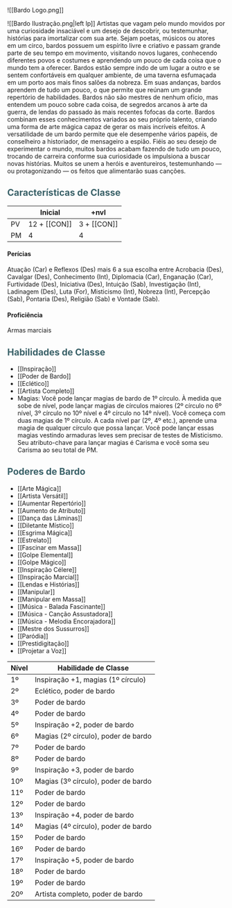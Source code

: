 ![[Bardo Logo.png]]

![[Bardo Ilustração.png|left lp]]
Artistas que vagam pelo mundo movidos por uma curiosidade insaciável e um desejo de descobrir, ou testemunhar, histórias para imortalizar com sua arte. Sejam poetas, músicos ou atores em um circo,
bardos possuem um espírito livre e criativo e passam grande parte de seu tempo em movimento, visitando novos lugares, conhecendo diferentes povos e costumes e aprendendo um pouco de cada coisa que o mundo tem a oferecer.
Bardos estão sempre indo de um lugar a outro e se sentem confortáveis em qualquer ambiente, de uma taverna esfumaçada em um porto aos mais finos salões da nobreza. Em suas andanças, bardos aprendem de tudo um pouco, o que permite que reúnam um grande repertório de habilidades. Bardos não são mestres de nenhum ofício, mas entendem um pouco sobre cada coisa, de segredos arcanos à
arte da guerra, de lendas do passado às mais recentes fofocas da corte. Bardos combinam esses conhecimentos variados ao seu próprio talento, criando uma forma de arte mágica capaz de gerar os mais incríveis efeitos.
A versatilidade de um bardo permite que ele desempenhe vários papéis, de conselheiro a historiador, de mensageiro a espião. Fiéis ao seu desejo de experimentar o mundo, muitos bardos acabam fazendo de tudo um pouco, trocando de carreira conforme sua curiosidade os impulsiona a buscar novas histórias. Muitos se unem a heróis e aventureiros, testemunhando — ou protagonizando — os feitos que alimentarão suas canções. 
## <span style="color:rgb(59, 98, 105)">Características de Classe</span>

|     | Inicial       | +nvl         |
| --- | ------------- | ------------ |
| PV  | 12 + [[CON‎]] | 3 + [[CON‎]] |
| PM  | 4             | 4            |

#### Perícias

Atuação (Car) e Reflexos (Des) mais 6 a sua escolha entre Acrobacia (Des), Cavalgar (Des), Conhecimento (Int), Diplomacia (Car), Enganação (Car), Furtividade (Des), Iniciativa (Des), Intuição (Sab), Investigação (Int), Ladinagem (Des), Luta (For), Misticismo (Int), Nobreza (Int), Percepção (Sab), Pontaria (Des), Religião (Sab) e Vontade (Sab).

#### Proficiência

Armas marciais

## <span style="color:rgb(59, 98, 105)">Habilidades de Classe</span>

* [[Inspiração]]
* [[Poder de Bardo]]
* [[Eclético]]
* [[Artista Completo]]
* Magias: Você pode lançar magias de bardo de 1º círculo. À medida que sobe de nível, pode lançar magias de círculos maiores (2º círculo no 6º nível, 3º círculo no 10º nível e 4º círculo no 14º nível). Você começa com duas magias de 1º círculo. A cada nível par (2º, 4º etc.), aprende uma magia de qualquer círculo que possa lançar. Você pode lançar essas magias vestindo armaduras leves sem precisar de testes de Misticismo. Seu atributo-chave para lançar magias é Carisma e você soma seu Carisma ao seu total de PM.

## <span style="color:rgb(59, 98, 105)">Poderes de Bardo</span>

* [[Arte Mágica]]
* [[Artista Versátil]]
* [[Aumentar Repertório]]
* [[Aumento de Atributo]]
* [[Dança das Lâminas]]
* [[Diletante Místico]]
* [[Esgrima Mágica]]
* [[Estrelato]]
* [[Fascinar em Massa]]
* [[Golpe Elemental]]
* [[Golpe Mágico]]
* [[Inspiração Célere]]
* [[Inspiração Marcial]]
* [[Lendas e Histórias]]
* [[Manipular]]
* [[Manipular em Massa]]
* [[Música - Balada Fascinante]]
* [[Música - Canção Assustadora]]
* [[Música - Melodia Encorajadora]]
* [[Mestre dos Sussurros]]
* [[Paródia]]
* [[Prestidigitação]]
* [[Projetar a Voz]]

| Nível | Habilidade de Classe |
|-------|---------------------|
| 1º    | Inspiração +1, magias (1º círculo) |
| 2º    | Eclético, poder de bardo |
| 3º    | Poder de bardo |
| 4º    | Poder de bardo |
| 5º    | Inspiração +2, poder de bardo |
| 6º    | Magias (2º círculo), poder de bardo |
| 7º    | Poder de bardo |
| 8º    | Poder de bardo |
| 9º    | Inspiração +3, poder de bardo |
| 10º   | Magias (3º círculo), poder de bardo |
| 11º   | Poder de bardo |
| 12º   | Poder de bardo |
| 13º   | Inspiração +4, poder de bardo |
| 14º   | Magias (4º círculo), poder de bardo |
| 15º   | Poder de bardo |
| 16º   | Poder de bardo |
| 17º   | Inspiração +5, poder de bardo |
| 18º   | Poder de bardo |
| 19º   | Poder de bardo |
| 20º   | Artista completo, poder de bardo |
